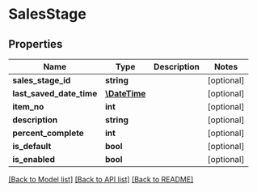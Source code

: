 # SalesStage

## Properties
Name | Type | Description | Notes
------------ | ------------- | ------------- | -------------
**sales_stage_id** | **string** |  | [optional] 
**last_saved_date_time** | [**\DateTime**](\DateTime.md) |  | [optional] 
**item_no** | **int** |  | [optional] 
**description** | **string** |  | [optional] 
**percent_complete** | **int** |  | [optional] 
**is_default** | **bool** |  | [optional] 
**is_enabled** | **bool** |  | [optional] 

[[Back to Model list]](../README.md#documentation-for-models) [[Back to API list]](../README.md#documentation-for-api-endpoints) [[Back to README]](../README.md)



